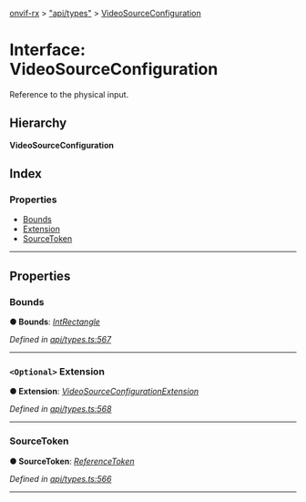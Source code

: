 [onvif-rx](../README.md) > ["api/types"](../modules/_api_types_.md) > [VideoSourceConfiguration](../interfaces/_api_types_.videosourceconfiguration.md)

# Interface: VideoSourceConfiguration

Reference to the physical input.

## Hierarchy

**VideoSourceConfiguration**

## Index

### Properties

* [Bounds](_api_types_.videosourceconfiguration.md#bounds)
* [Extension](_api_types_.videosourceconfiguration.md#extension)
* [SourceToken](_api_types_.videosourceconfiguration.md#sourcetoken)

---

## Properties

<a id="bounds"></a>

###  Bounds

**● Bounds**: *[IntRectangle](_api_types_.intrectangle.md)*

*Defined in [api/types.ts:567](https://github.com/patrickmichalina/onvif-rx/blob/f117e44/src/api/types.ts#L567)*

___
<a id="extension"></a>

### `<Optional>` Extension

**● Extension**: *[VideoSourceConfigurationExtension](_api_types_.videosourceconfigurationextension.md)*

*Defined in [api/types.ts:568](https://github.com/patrickmichalina/onvif-rx/blob/f117e44/src/api/types.ts#L568)*

___
<a id="sourcetoken"></a>

###  SourceToken

**● SourceToken**: *[ReferenceToken](../modules/_api_types_.md#referencetoken)*

*Defined in [api/types.ts:566](https://github.com/patrickmichalina/onvif-rx/blob/f117e44/src/api/types.ts#L566)*

___

